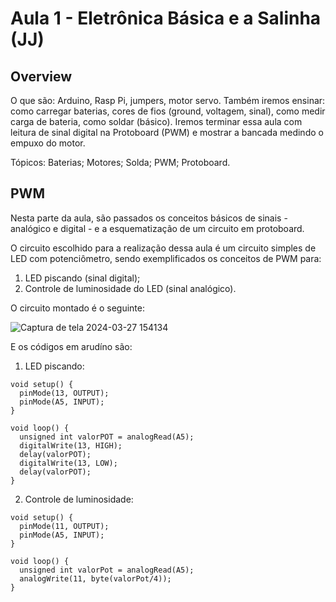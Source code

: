 # Aula 1 - Eletrônica Básica e a Salinha (JJ)

## Overview

O que são: Arduino, Rasp Pi, jumpers, motor servo. Também iremos ensinar: como carregar baterias, cores de fios (ground, voltagem, sinal), como medir carga de bateria, como soldar (básico). Iremos terminar essa aula com leitura de sinal digital na Protoboard (PWM) e mostrar a bancada medindo o empuxo do motor.

Tópicos: Baterias; Motores; Solda; PWM; Protoboard.

## PWM

Nesta parte da aula, são passados os conceitos básicos de sinais - analógico e digital - e a esquematização de um circuito em protoboard.

O circuito escolhido para a realização dessa aula é um circuito simples de LED com potenciômetro, sendo exemplificados os conceitos de PWM para:

1. LED piscando (sinal digital);
2. Controle de luminosidade do LED (sinal analógico).

O circuito montado é o seguinte:

![Captura de tela 2024-03-27 154134](https://github.com/Equipe-eVTOL-ITA/Treinamento/assets/129911818/a2008646-61f7-4227-8def-7e171cd740fb)

E os códigos em arudíno são:

1. LED piscando:

```
void setup() {
  pinMode(13, OUTPUT);
  pinMode(A5, INPUT);
}

void loop() {
  unsigned int valorPOT = analogRead(A5);
  digitalWrite(13, HIGH);
  delay(valorPOT);
  digitalWrite(13, LOW);
  delay(valorPOT);
}
```

2. Controle de luminosidade:

```
void setup() {
  pinMode(11, OUTPUT);
  pinMode(A5, INPUT);
}

void loop() {
  unsigned int valorPot = analogRead(A5);
  analogWrite(11, byte(valorPot/4));
}
```
